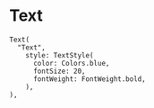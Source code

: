 # Text

<!--![text](https://docs.google.com/uc?id=1nvJAqceeoyrHXqaBGKcmV0pbuaYDBX7h)-->

```
Text(
  "Text",
    style: TextStyle(
      color: Colors.blue,
      fontSize: 20,
      fontWeight: FontWeight.bold,
    ),
),
```
